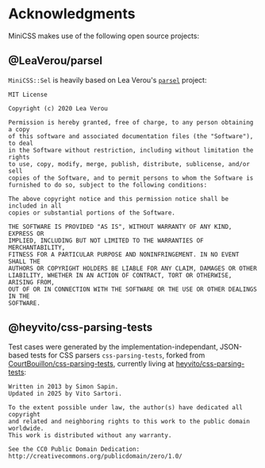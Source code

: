 # Acknowledgments

MiniCSS makes use of the following open source projects:

## @LeaVerou/parsel

`MiniCSS::Sel` is heavily based on Lea Verou's [`parsel`](https://github.com/leaverou/parsel) project:

```
MIT License

Copyright (c) 2020 Lea Verou

Permission is hereby granted, free of charge, to any person obtaining a copy
of this software and associated documentation files (the "Software"), to deal
in the Software without restriction, including without limitation the rights
to use, copy, modify, merge, publish, distribute, sublicense, and/or sell
copies of the Software, and to permit persons to whom the Software is
furnished to do so, subject to the following conditions:

The above copyright notice and this permission notice shall be included in all
copies or substantial portions of the Software.

THE SOFTWARE IS PROVIDED "AS IS", WITHOUT WARRANTY OF ANY KIND, EXPRESS OR
IMPLIED, INCLUDING BUT NOT LIMITED TO THE WARRANTIES OF MERCHANTABILITY,
FITNESS FOR A PARTICULAR PURPOSE AND NONINFRINGEMENT. IN NO EVENT SHALL THE
AUTHORS OR COPYRIGHT HOLDERS BE LIABLE FOR ANY CLAIM, DAMAGES OR OTHER
LIABILITY, WHETHER IN AN ACTION OF CONTRACT, TORT OR OTHERWISE, ARISING FROM,
OUT OF OR IN CONNECTION WITH THE SOFTWARE OR THE USE OR OTHER DEALINGS IN THE
SOFTWARE.
```

## @heyvito/css-parsing-tests

Test cases were generated by the implementation-independant, JSON-based tests for CSS parsers `css-parsing-tests`, forked from [CourtBouillon/css-parsing-tests](https://github.com/CourtBouillon/css-parsing-tests), currently living at [heyvito/css-parsing-tests](https://github.com/heyvito/css-parsing-tests):

```
Written in 2013 by Simon Sapin.
Updated in 2025 by Vito Sartori.

To the extent possible under law, the author(s) have dedicated all copyright
and related and neighboring rights to this work to the public domain worldwide.
This work is distributed without any warranty.

See the CC0 Public Domain Dedication:
http://creativecommons.org/publicdomain/zero/1.0/
```
